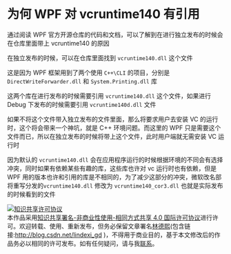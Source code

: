 # 为何 WPF 对 vcruntime140 有引用

通过阅读 WPF 官方开源仓库的代码和文档，可以了解到在进行独立发布的时候会在仓库里面带上 vcruntime140 的原因

<!--more-->
<!-- 发布 -->

在独立发布的时候，可以在仓库里面找到 `vcruntime140.dll` 这个文件

这是因为 WPF 框架用到了两个使用 `C++\CLI` 的项目，分别是 `DirectWriteForwarder.dll` 和 `System.Printing.dll` 库

这两个库在进行发布的时候需要引用 `vcruntime140.dll` 这个文件，如果进行 Debug 下发布的时候需要引用 `vcruntime140d.dll` 文件

如果不将这个文件带入独立发布的文件里面，那么将要求用户去安装 VC 的运行时，这个将会带来一个神坑，就是 C++ 环境问题。而这里的 WPF 只是需要这个文件而已，所以在独立发布的时候将带上这个文件，此时用户端就无需安装 VC 运行时

因为默认的 `vcruntime140.dll` 会在应用程序运行的时候根据环境的不同会有选择冲突，同时如果有依赖某些有趣的库，这些库也许对 vc 运行时也有依赖，但是 WPF 用的版本也许和引用的库是不相同的，为了减少这部分的冲突，微软改名部将重写分发的`vcruntime140.dll` 修改为 `vcruntime140_cor3.dll` 也就是实际发布的时候看到的文件

<a rel="license" href="http://creativecommons.org/licenses/by-nc-sa/4.0/"><img alt="知识共享许可协议" style="border-width:0" src="https://licensebuttons.net/l/by-nc-sa/4.0/88x31.png" /></a><br />本作品采用<a rel="license" href="http://creativecommons.org/licenses/by-nc-sa/4.0/">知识共享署名-非商业性使用-相同方式共享 4.0 国际许可协议</a>进行许可。欢迎转载、使用、重新发布，但务必保留文章署名[林德熙](http://blog.csdn.net/lindexi_gd)(包含链接:http://blog.csdn.net/lindexi_gd )，不得用于商业目的，基于本文修改后的作品务必以相同的许可发布。如有任何疑问，请与我[联系](mailto:lindexi_gd@163.com)。  
